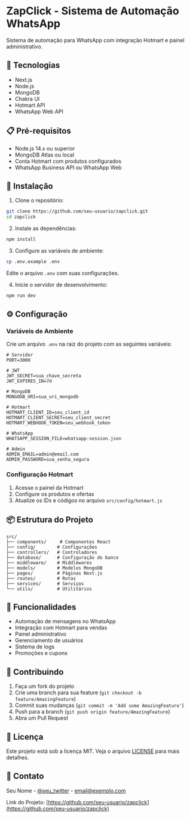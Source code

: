 # ZapClick - Sistema de Automação WhatsApp

Sistema de automação para WhatsApp com integração Hotmart e painel administrativo.

## 🚀 Tecnologias

- Next.js
- Node.js
- MongoDB
- Chakra UI
- Hotmart API
- WhatsApp Web API

## 📋 Pré-requisitos

- Node.js 14.x ou superior
- MongoDB Atlas ou local
- Conta Hotmart com produtos configurados
- WhatsApp Business API ou WhatsApp Web

## 🔧 Instalação

1. Clone o repositório:
```bash
git clone https://github.com/seu-usuario/zapclick.git
cd zapclick
```

2. Instale as dependências:
```bash
npm install
```

3. Configure as variáveis de ambiente:
```bash
cp .env.example .env
```
Edite o arquivo `.env` com suas configurações.

4. Inicie o servidor de desenvolvimento:
```bash
npm run dev
```

## ⚙️ Configuração

### Variáveis de Ambiente

Crie um arquivo `.env` na raiz do projeto com as seguintes variáveis:

```env
# Servidor
PORT=3000

# JWT
JWT_SECRET=sua_chave_secreta
JWT_EXPIRES_IN=7d

# MongoDB
MONGODB_URI=sua_uri_mongodb

# Hotmart
HOTMART_CLIENT_ID=seu_client_id
HOTMART_CLIENT_SECRET=seu_client_secret
HOTMART_WEBHOOK_TOKEN=seu_webhook_token

# WhatsApp
WHATSAPP_SESSION_FILE=whatsapp-session.json

# Admin
ADMIN_EMAIL=admin@email.com
ADMIN_PASSWORD=sua_senha_segura
```

### Configuração Hotmart

1. Acesse o painel da Hotmart
2. Configure os produtos e ofertas
3. Atualize os IDs e códigos no arquivo `src/config/hotmart.js`

## 📦 Estrutura do Projeto

```
src/
├── components/     # Componentes React
├── config/        # Configurações
├── controllers/   # Controladores
├── database/      # Configuração do banco
├── middleware/    # Middlewares
├── models/        # Modelos MongoDB
├── pages/         # Páginas Next.js
├── routes/        # Rotas
├── services/      # Serviços
└── utils/         # Utilitários
```

## 📝 Funcionalidades

- Automação de mensagens no WhatsApp
- Integração com Hotmart para vendas
- Painel administrativo
- Gerenciamento de usuários
- Sistema de logs
- Promoções e cupons

## 🤝 Contribuindo

1. Faça um fork do projeto
2. Crie uma branch para sua feature (`git checkout -b feature/AmazingFeature`)
3. Commit suas mudanças (`git commit -m 'Add some AmazingFeature'`)
4. Push para a branch (`git push origin feature/AmazingFeature`)
5. Abra um Pull Request

## 📄 Licença

Este projeto está sob a licença MIT. Veja o arquivo [LICENSE](LICENSE) para mais detalhes.

## 📧 Contato

Seu Nome - [@seu_twitter](https://twitter.com/seu_twitter) - email@exemplo.com

Link do Projeto: [https://github.com/seu-usuario/zapclick](https://github.com/seu-usuario/zapclick)